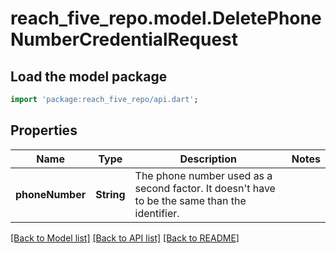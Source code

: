 # reach_five_repo.model.DeletePhoneNumberCredentialRequest

## Load the model package
```dart
import 'package:reach_five_repo/api.dart';
```

## Properties
Name | Type | Description | Notes
------------ | ------------- | ------------- | -------------
**phoneNumber** | **String** | The phone number used as a second factor. It doesn't have to be the same than the identifier. | 

[[Back to Model list]](../README.md#documentation-for-models) [[Back to API list]](../README.md#documentation-for-api-endpoints) [[Back to README]](../README.md)


